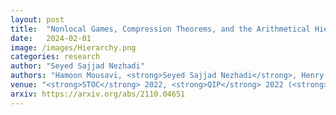 ```yaml
---
layout: post
title:  "Nonlocal Games, Compression Theorems, and the Arithmetical Hierarchy"
date:   2024-02-01
image: /images/Hierarchy.png
categories: research
author: "Seyed Sajjad Nezhadi"
authors: "Hamoon Mousavi, <strong>Seyed Sajjad Nezhadi</strong>, Henry Yuen"
venue: "<strong>STOC</strong> 2022, <strong>QIP</strong> 2022 (<strong>Plenary talk</strong>), "
arxiv: https://arxiv.org/abs/2110.04651
---
```

